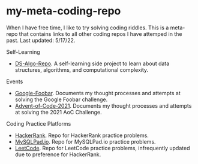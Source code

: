 # my-meta-coding-repo
When I have free time, I like to try solving coding riddles. This is a meta-repo that contains links to all other coding repos I have attemped in the past. Last updated: 5/17/22.

Self-Learning
- [DS-Algo-Repo](https://github.com/cdenq/my-ds-algo-repo). A self-learning side project to learn about data structures, algorithms, and computational complexity.

Events
- [Google-Foobar](https://github.com/cdenq/my-google-foobar-solves). Documents my thought processes and attempts at solving the Google Foobar challenge.
- [Advent-of-Code-2021](https://github.com/cdenq/my-advent-of-code-2021-solves). Documents my thought processes and attempts at solving the 2021 AoC Challenge.

Coding Practice Platforms
- [HackerRank](https://github.com/cdenq/my-hackerrank-solves). Repo for HackerRank practice problems.
- [MySQLPad.io](https://github.com/cdenq/my-sqlpad-io-solves). Repo for MySQLPad.io practice problems.
- [LeetCode](https://github.com/cdenq/my-leetcode-solves). Repo for LeetCode practice problems, infrequently updated due to preference for HackerRank.
